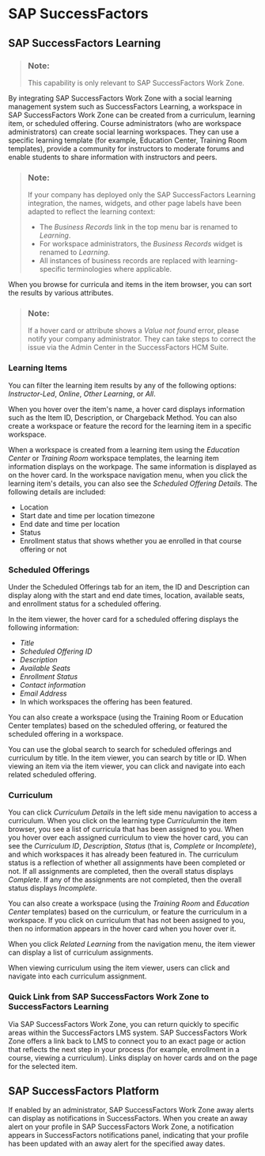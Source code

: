<!-- loio9ea7f2a6a2c64143a3e44f5fdfe8d0db -->

# SAP SuccessFactors



<a name="loio9ea7f2a6a2c64143a3e44f5fdfe8d0db__section_lq2_f4k_tkb"/>

## SAP SuccessFactors Learning

> ### Note:  
> This capability is only relevant to SAP SuccessFactors Work Zone.

By integrating SAP SuccessFactors Work Zone with a social learning management system such as SuccessFactors Learning, a workspace in SAP SuccessFactors Work Zone can be created from a curriculum, learning item, or scheduled offering. Course administrators \(who are workspace administrators\) can create social learning workspaces. They can use a specific learning template \(for example, Education Center, Training Room templates\), provide a community for instructors to moderate forums and enable students to share information with instructors and peers.

> ### Note:  
> If your company has deployed only the SAP SuccessFactors Learning integration, the names, widgets, and other page labels have been adapted to reflect the learning context:
> 
> -   The *Business Records* link in the top menu bar is renamed to *Learning*.
> -   For workspace administrators, the *Business Records* widget is renamed to *Learning*.
> -   All instances of business records are replaced with learning-specific terminologies where applicable.

When you browse for curricula and items in the item browser, you can sort the results by various attributes.

> ### Note:  
> If a hover card or attribute shows a *Value not found* error, please notify your company administrator. They can take steps to correct the issue via the Admin Center in the SuccessFactors HCM Suite.



### Learning Items

You can filter the learning item results by any of the following options: *Instructor-Led*, *Online*, *Other Learning*, or *All*.

When you hover over the item's name, a hover card displays information such as the Item ID, Description, or Chargeback Method. You can also create a workspace or feature the record for the learning item in a specific workspace.

When a workspace is created from a learning item using the *Education Center* or *Training Room* workspace templates, the learning item information displays on the workpage. The same information is displayed as on the hover card. In the workspace navigation menu, when you click the learning item's details, you can also see the *Scheduled Offering Details*. The following details are included:

-   Location
-   Start date and time per location timezone
-   End date and time per location
-   Status
-   Enrollment status that shows whether you ae enrolled in that course offering or not



### Scheduled Offerings

Under the Scheduled Offerings tab for an item, the ID and Description can display along with the start and end date times, location, available seats, and enrollment status for a scheduled offering.

In the item viewer, the hover card for a scheduled offering displays the following information:

-   *Title*
-   *Scheduled Offering ID*
-   *Description*
-   *Available Seats*
-   *Enrollment Status*
-   *Contact information*
-   *Email Address*
-   In which workspaces the offering has been featured.

You can also create a workspace \(using the Training Room or Education Center templates\) based on the scheduled offering, or featured the scheduled offering in a workspace.

You can use the global search to search for scheduled offerings and curriculum by title. In the item viewer, you can search by title or ID. When viewing an item via the item viewer, you can click and navigate into each related scheduled offering.



### Curriculum

You can click *Curriculum Details* in the left side menu navigation to access a curriculum. When you click on the learning type *Curriculum*in the item browser, you see a list of curricula that has been assigned to you. When you hover over each assigned curriculum to view the hover card, you can see the *Curriculum ID*, *Description*, *Status* \(that is, *Complete* or *Incomplete*\), and which workspaces it has already been featured in. The curriculum status is a reflection of whether all assignments have been completed or not. If all assignments are completed, then the overall status displays *Complete*. If any of the assignments are not completed, then the overall status displays *Incomplete*.

You can also create a workspace \(using the *Training Room* and *Education Center* templates\) based on the curriculum, or feature the curriculum in a workspace. If you click on curriculum that has not been assigned to you, then no information appears in the hover card when you hover over it.

When you click *Related Learning* from the navigation menu, the item viewer can display a list of curriculum assignments.

When viewing curriculum using the item viewer, users can click and navigate into each curriculum assignment.



### Quick Link from SAP SuccessFactors Work Zone to SuccessFactors Learning

Via SAP SuccessFactors Work Zone, you can return quickly to specific areas within the SuccessFactors LMS system. SAP SuccessFactors Work Zone offers a link back to LMS to connect you to an exact page or action that reflects the next step in your process \(for example, enrollment in a course, viewing a curriculum\). Links display on hover cards and on the page for the selected item.



<a name="loio9ea7f2a6a2c64143a3e44f5fdfe8d0db__section_m5g_g4k_tkb"/>

## SAP SuccessFactors Platform

If enabled by an administrator, SAP SuccessFactors Work Zone away alerts can display as notifications in SuccessFactors. When you create an away alert on your profile in SAP SuccessFactors Work Zone, a notification appears in SuccessFactors notifications panel, indicating that your profile has been updated with an away alert for the specified away dates.

